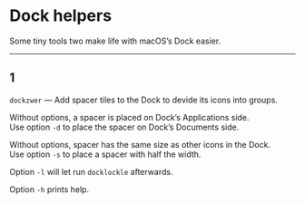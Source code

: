 # Dock helpers

Some tiny tools two make life with macOS’s Dock easier. 

----

## 1

`dockzwer` — Add spacer tiles to the Dock to devide its icons into groups.

Without options, a spacer is placed on Dock’s Applications side.  
Use option `-d` to place the spacer on Dock’s Documents side.

Without options, spacer has the same size as other icons in the Dock.  
Use option `-s` to place a spacer with half the width.

Option `-l`  will let run `docklockle` afterwards.

Option `-h` prints help.

